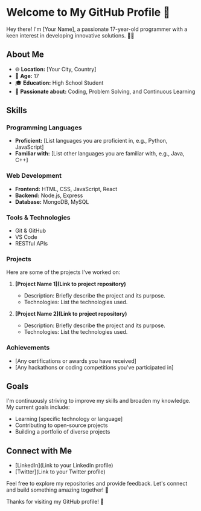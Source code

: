 # Welcome to My GitHub Profile 👋

Hey there! I'm [Your Name], a passionate 17-year-old programmer with a keen interest in developing innovative solutions. 👨‍💻

## About Me

- 🌐 **Location:** [Your City, Country]
- 📆 **Age:** 17
- 🎓 **Education:** High School Student
- 🚀 **Passionate about:** Coding, Problem Solving, and Continuous Learning

## Skills

### Programming Languages

- **Proficient:** [List languages you are proficient in, e.g., Python, JavaScript]
- **Familiar with:** [List other languages you are familiar with, e.g., Java, C++]

### Web Development

- **Frontend:** HTML, CSS, JavaScript, React
- **Backend:** Node.js, Express
- **Database:** MongoDB, MySQL

### Tools & Technologies

- Git & GitHub
- VS Code
- RESTful APIs

### Projects

Here are some of the projects I've worked on:

1. **[Project Name 1](Link to project repository)**
   - Description: Briefly describe the project and its purpose.
   - Technologies: List the technologies used.

2. **[Project Name 2](Link to project repository)**
   - Description: Briefly describe the project and its purpose.
   - Technologies: List the technologies used.

### Achievements

- [Any certifications or awards you have received]
- [Any hackathons or coding competitions you've participated in]

## Goals

I'm continuously striving to improve my skills and broaden my knowledge. My current goals include:

- Learning [specific technology or language]
- Contributing to open-source projects
- Building a portfolio of diverse projects

## Connect with Me

- [LinkedIn](Link to your LinkedIn profile)
- [Twitter](Link to your Twitter profile)

Feel free to explore my repositories and provide feedback. Let's connect and build something amazing together! 🚀

Thanks for visiting my GitHub profile! 🌟
